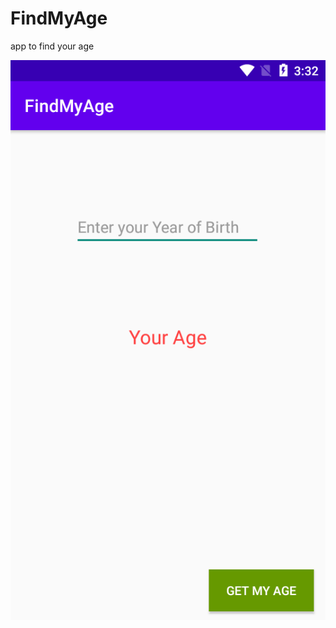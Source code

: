 # FindMyAge
app to find your age

![alt text](https://github.com/HeshamFawzy/FindMyAge/blob/master/Screenshot.png?raw=true)

